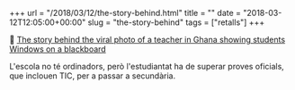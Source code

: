 +++
url = "/2018/03/12/the-story-behind.html"
title = ""
date = "2018-03-12T12:05:00+00:00"
slug = "the-story-behind"
tags = ["retalls"]
+++

📎 [The story behind the viral photo of a teacher in Ghana showing students Windows on a blackboard](https://qz.com/1217879/a-ghana-teacher-shows-microsoft-windows-on-a-blackboard-is-a-viral-sensation/)

L'escola no té ordinadors, però l'estudiantat ha de superar proves oficials, que inclouen TIC, per a passar a secundària.

